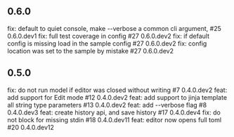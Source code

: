 ## 0.6.0

fix: default to quiet console, make --verbose a common cli argument, #25 0.6.0.dev1
fix: full test coverage in config #27 0.6.0.dev2
fix: if default config is missing load in the sample config #27 0.6.0.dev2
fix: config location was set to the sample by mistake #27 0.6.0.dev2

## 0.5.0

fix: do not run model if editor was closed without writing #7 0.4.0.dev2
feat: add support for Edit mode #12 0.4.0.dev2
feat: add support to jinja template all string type parameters #13 0.4.0.dev2
feat: add --verbose flag #8 0.4.0.dev3
feat: create history api, and save history #17 0.4.0.dev4
fix: do not block for missing stdin #18 0.4.0.dev11
feat: editor now opens full toml #20 0.4.0.dev12
